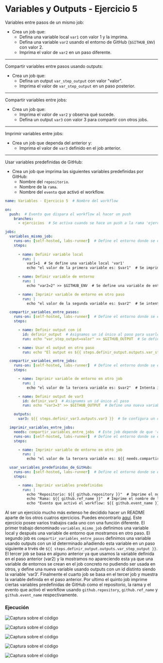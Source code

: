 # Variables y Outputs - Ejercicio 5

Variables entre pasos de un mismo job:

- Crea un job que:
  - Defina una variable local ``var1`` con valor 1 y la imprima.
  - Defina una variable ``var2`` usando el entorno de GitHub (``$GITHUB_ENV``) con valor 2.
  - Imprima el valor de ``var2`` en un paso diferente.

---
Compartir variables entre pasos usando outputs:

- Crea un job que:
  - Defina un output ``var_step_output`` con valor "valor".
  - Imprima el valor de ``var_step_output`` en un paso posterior.

---
Compartir variables entre jobs:

- Crea un job que:
  - Imprima el valor de ``var2`` y observa qué sucede.
  - Defina un output ``var3`` con valor 3 para compartir con otros jobs.

---
Imprimir variables entre jobs:

- Crea un job que dependa del anterior y:
  - Imprima el valor de ``var3`` definido en el job anterior.

---
Usar variables predefinidas de GitHub:

- Crea un job que imprima las siguientes variables predefinidas por GitHub:
  - Nombre del ``repositorio``.
  - Nombre de la ``rama``.
  - Nombre del ``evento`` que activó el workflow.



```yml
name: Variables - Ejercicio 5  # Nombre del workflow

on:
  push:  # Evento que dispara el workflow al hacer un push
    branches:
      - ejercicios  # Se activa cuando se hace un push a la rama 'ejercicios'

jobs:
  variables_mismo_job:
    runs-on: [self-hosted, labs-runner]  # Define el entorno donde se ejecutará el job
    steps:
    
      - name: Definir variable local
        run: |
          var1=1  # Se define una variable local 'var1'
          echo "el valor de la primera variable es: $var1"  # Se imprime el valor de la variable local

      - name: Definir variable de entorno
        run: |
          echo "var2=2" >> $GITHUB_ENV  # Se define una variable de entorno 'var2' y se guarda en el archivo $GITHUB_ENV

      - name: Imprimir variable de entorno en otro paso
        run: |
          echo "el valor de la segunda variable es: $var2"  # Se intenta imprimir la variable de entorno, pero no funcionará en este paso

  compartir_variables_entre_pasos:
    runs-on: [self-hosted, labs-runner]  # Define el entorno donde se ejecutará el job
    steps:

      - name: Definir output con id
        id: definir_output  # Asignamos un id único al paso para usarlo como referencia
        run: echo "var_step_output=valor" >> $GITHUB_OUTPUT  # Se define una variable 'var_step_output' y se guarda como output en $GITHUB_OUTPUT

      - name: Usar el output en otro paso
        run: echo "El output es ${{ steps.definir_output.outputs.var_step_output }}"  # Se usa el output de un paso anterior

  compartir_variables_entre_jobs:
    runs-on: [self-hosted, labs-runner]  # Define el entorno donde se ejecutará el job
    steps:

      - name: Imprimir variable de entorno en otro job
        run: |
          echo "el valor de la tercera variable es: $var2"  # Intenta imprimir 'var2', pero esta variable no estará disponible entre trabajos

      - name: Definir output de var3
        id: definir_var3  # Asignamos un id único al paso
        run: echo "var3=3" >> $GITHUB_OUTPUT  # Define una nueva variable 'var3' como output

    outputs:
      var3: ${{ steps.definir_var3.outputs.var3 }}  # Se configura un output del job para que sea accesible en otros jobs

  imprimir_variables_entre_jobs:
    needs: compartir_variables_entre_jobs  # Este job depende de que 'compartir_variables_entre_jobs' se ejecute correctamente
    runs-on: [self-hosted, labs-runner]  # Define el entorno donde se ejecutará el job
    steps:

      - name: Imprimir variable de entorno en otro job
        run: |
          echo "el valor de la tercera variable es: ${{ needs.compartir_variables_entre_jobs.outputs.var3 }}"  # Imprime la variable 'var3' extraída del job anterior

  usar_variables_predefinidas_de_GitHub:
    runs-on: [self-hosted, labs-runner]  # Define el entorno donde se ejecutará el job
    steps:

      - name: Imprimir variables predefinidas
        run: |
          echo "Repositorio: ${{ github.repository }}"  # Imprime el nombre del repositorio
          echo "Rama: ${{ github.ref_name }}"  # Imprime el nombre de la rama desde la que se ejecutó el workflow
          echo "Evento que activó el workflow: ${{ github.event_name }}"  # Imprime el tipo de evento que activó el workflow
```

Al ser un ejercicio mucho más extenso he decidido hacer un README aparte de los otros cuatros ejercicios. Puedes encontrarlo [aquí](../../soluciones/variables/README.md). Este ejercicio posee varios trabajos cada uno con una función diferente. El primer trabajo denominado `variables_mismo_job` definimos una variable local y después una variable de entorno que mostramos en otro paso. El segundo job es `compartir_variables_entre_pasos` definimos una variable usando outputs con un id determinado añadiendo esta variable en un paso siguiente a trvés de `${{ steps.definir_output.outputs.var_step_output }}`. El tercer job se basa en alguno anterior ya que usamos la variable definida en el paso anterior (var2) y la mostramos no apareciendo esta ya que una variable de entornos se crean en el job concreto no pudiendo ser usada en otros, y define una nueva variable usando outputs con un id distinto siendo la variable 'var3'. Finalmente el cuarto job se basa en el tercer job y muestra la variable definida en el paso anterior. Por ultimo el quinto job imprime ciertas variables predefinidas de GitHub como el repositorio, la rama y el evento que activó el workflow usando `github.repository`, `github.ref_name` y `github.event_name` respectivamente.


### Ejecución

![Captura sobre el código](../../datos/variables/ejercicio%205/variables%205%20parte%201.png)

![Captura sobre el código](../../datos/variables/ejercicio%205/variables%205%20parte%202.png)

![Captura sobre el código](../../datos/variables/ejercicio%205/variables%205%20parte%203.png)

![Captura sobre el código](../../datos/variables/ejercicio%205/variables%205%20parte%204.png)

![Captura sobre el código](../../datos/variables/ejercicio%205/variables%205%20parte%205.png)